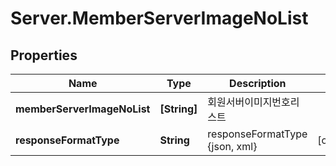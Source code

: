 # Server.MemberServerImageNoList

## Properties
Name | Type | Description | Notes
------------ | ------------- | ------------- | -------------
**memberServerImageNoList** | **[String]** | 회원서버이미지번호리스트 | 
**responseFormatType** | **String** | responseFormatType {json, xml} | [optional] 


